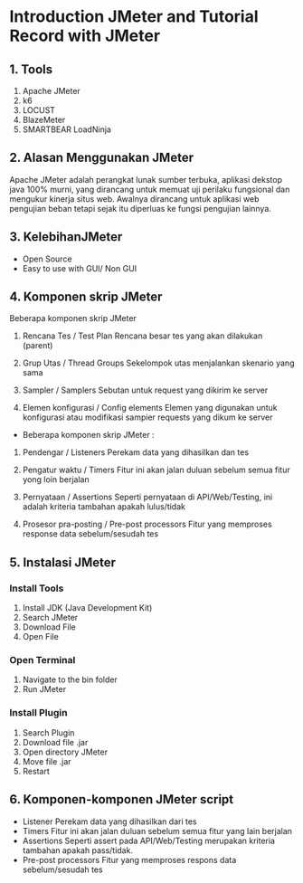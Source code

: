 # Introduction JMeter and Tutorial Record with JMeter

## 1. Tools

1. Apache JMeter
2. k6
3. LOCUST
4. BlazeMeter
5. SMARTBEAR LoadNinja

## 2. Alasan Menggunakan JMeter

Apache JMeter adalah perangkat lunak sumber terbuka, aplikasi dekstop java 100% murni, yang dirancang untuk memuat uji perilaku fungsional dan mengukur kinerja situs web. Awalnya dirancang untuk aplikasi web pengujian beban tetapi sejak itu diperluas ke fungsi pengujian lainnya.

## 3.  KelebihanJMeter

- Open Source
- Easy to use with GUI/ Non GUI

## 4. Komponen skrip JMeter

Beberapa komponen skrip JMeter

1. Rencana Tes / Test Plan
   Rencana besar tes yang akan dilakukan (parent)

2. Grup Utas / Thread Groups
   Sekelompok utas menjalankan skenario yang sama

3. Sampler / Samplers
   Sebutan untuk request yang dikirim ke server

4. Elemen konfigurasi / Config elements
   Elemen yang digunakan untuk konfigurasi atau modifikasi sampier requests yang dikum ke server

- Beberapa komponen skrip JMeter :

1. Pendengar / Listeners
   Perekam data yang dihasilkan dan tes

2. Pengatur waktu / Timers
   Fitur ini akan jalan duluan sebelum semua fitur yong loin berjalan

3. Pernyataan / Assertions
   Seperti pernyataan di API/Web/Testing, ini adalah kriteria tambahan apakah lulus/tidak

4. Prosesor pra-posting / Pre-post processors
   Fitur yang memproses response data sebelum/sesudah tes

## 5. Instalasi JMeter

### Install Tools

1. Install JDK (Java Development Kit)
2. Search JMeter
3. Download File
4. Open File

### Open Terminal

1. Navigate to the bin folder
2. Run JMeter

### Install Plugin

1. Search Plugin
2. Download file .jar
3. Open directory JMeter
4. Move file .jar
5. Restart

## 6. Komponen-komponen JMeter script

- Listener
  Perekam data yang dihasilkan dari tes
- Timers
  Fitur ini akan jalan duluan sebelum semua fitur yang lain berjalan
- Assertions
  Seperti assert pada API/Web/Testing merupakan kriteria tambahan apakah pass/tidak.
- Pre-post processors
  Fitur yang memproses respons data sebelum/sesudah tes